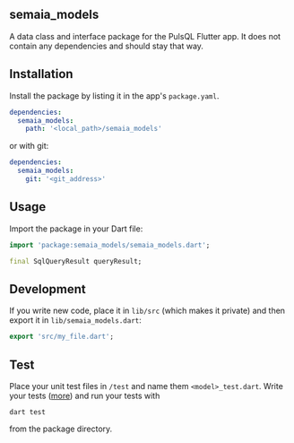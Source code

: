 ## semaia_models

A data class and interface package for the PulsQL Flutter app. It does not contain any dependencies and should stay that
way.

## Installation

Install the package by listing it in the app's `package.yaml`.

```yaml
dependencies:
  semaia_models:
    path: '<local_path>/semaia_models'
```

or with git:

```yaml
dependencies:
  semaia_models:
    git: '<git_address>'
```

## Usage

Import the package in your Dart file:

```dart
import 'package:semaia_models/semaia_models.dart';

final SqlQueryResult queryResult;
```

## Development

If you write new code, place it in `lib/src` (which makes it private) and then export it in `lib/semaia_models.dart`:

```dart
export 'src/my_file.dart';
```

## Test

Place your unit test files in `/test` and name them `<model>_test.dart`. Write your
tests ([more](https://pub.dev/packages/test)) and run your tests with

```shell
dart test 
```

from the package directory.

